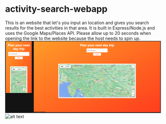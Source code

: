 # activity-search-webapp
This is an website that let's you input an location and gives you search results for the best activities in that area. It is built in Express/Node.js and uses the Google Maps/Places API. Please allow up to 20 seconds when opening the link to the website because the host needs to spin up.
![alt text](https://github.com/rgligora/activity-search-webapp/blob/main/data/home.png?raw=true)
![alt text](https://github.com/rgligora/activity-search-webapp/blob/main/data/location.png?raw=true)

